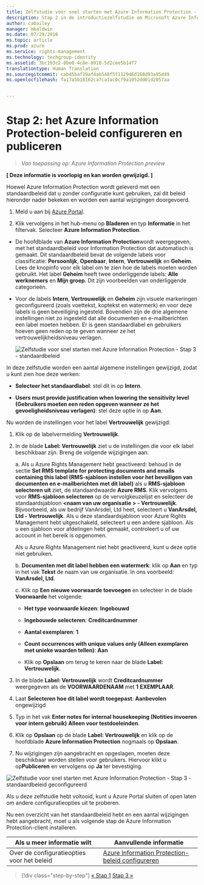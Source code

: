 ```yaml
---
title: Zelfstudie voor snel starten met Azure Information Protection - Stap 2 | Azure Rights Management
description: Stap 2 in de introductiezelfstudie om Microsoft Azure Information Protection snel uit te proberen voor uw organisatie, met slechts vier stappen die minder dan vijftien minuten duren.
author: cabailey
manager: mbaldwin
ms.date: 07/29/2016
ms.topic: article
ms.prod: azure
ms.service: rights-management
ms.technology: techgroup-identity
ms.assetid: 3bc193c2-0be0-4c8e-8910-5d2cee5b14f7
translationtype: Human Translation
ms.sourcegitcommit: cab45baf19af4ab548f5f112946d168d93a95d49
ms.openlocfilehash: fa17a5b18162ca7ca1ac0cf9a1052dd01d2057aa


---
```


# Stap 2: het Azure Information Protection-beleid configureren en publiceren

>*Van toepassing op: Azure Information Protection preview*

**[ Deze informatie is voorlopig en kan worden gewijzigd. ]**

Hoewel Azure Information Protection wordt geleverd met een standaardbeleid dat u zonder configuratie kunt gebruiken, zal dit beleid hieronder nader bekeken en worden een aantal wijzigingen doorgevoerd.

1. Meld u aan bij [Azure Portal](https://portal.azure.com).
 
2. Klik vervolgens in het hub-menu op **Bladeren** en typ **Informatie** in het filtervak. Selecteer **Azure Information Protection**.

- De hoofdblade van **Azure Information Protection**wordt weergegeven, met het standaardbeleid voor Information Protection dat automatisch is gemaakt. Dit standaardbeleid bevat de volgende labels voor classificatie: **Persoonlijk**, **Openbaar**, **Intern**, **Vertrouwelijk** en **Geheim**. Lees de knopinfo voor elk label om te zien hoe de labels moeten worden gebruikt. Het label **Geheim** heeft twee onderliggende labels: **Alle werknemers** en **Mijn groep**. Dit zijn voorbeelden van onderliggende categorieën.

- Voor de labels **Intern**, **Vertrouwelijk** en **Geheim** zijn visuele markeringen geconfigureerd (zoals voettekst, koptekst en watermerk) en voor deze labels is geen beveiliging ingesteld. Bovendien zijn de drie algemene instellingen niet zo ingesteld dat alle documenten en e-mailberichten een label moeten hebben. Er is geen standaardlabel en gebruikers hoeven geen reden op te geven wanneer ze het vertrouwelijkheidsniveau verlagen.

    ![Zelfstudie voor snel starten met Azure Information Protection - Stap 3 - standaardbeleid](../media/info-protect-policy.png)

In deze zelfstudie worden een aantal algemene instellingen gewijzigd, zodat u kunt zien hoe deze werken:

-  **Selecteer het standaardlabel**: stel dit in op **Intern**.

- **Users must provide justification when lowering the sensitivity level (Gebruikers moeten een reden opgeven wanneer ze het gevoeligheidsniveau verlagen)**: stel deze optie in op **Aan**.

Nu worden de instellingen voor het label **Vertrouwelijk** gewijzigd:

1. Klik op de labelvermelding **Vertrouwelijk**.

2. In de blade **Label: Vertrouwelijk** ziet u de instellingen die voor elk label beschikbaar zijn. Breng de volgende wijzigingen aan:

    a. Als u Azure Rights Management hebt geactiveerd: behoud in de sectie **Set RMS template for protecting documents and emails containing this label (RMS-sjabloon instellen voor het beveiligen van documenten en e-mailberichten met dit label)** als u **RMS-sjabloon selecteren uit** ziet, de standaardwaarde **Azure RMS**. Klik vervolgens voor **RMS-sjabloon selecteren** op de vervolgkeuzelijst en selecteer de standaardsjabloon **\<naam van uw organisatie > - Vertrouwelijk**. Bijvoorbeeld, als uw bedrijf VanArsdel, Ltd heet, selecteert u **VanArsdel, Ltd - Vertrouwelijk**. Als u deze standaardsjabloon voor Azure Rights Management hebt uitgeschakeld, selecteert u een andere sjabloon. Als u een sjabloon voor afdelingen hebt gemaakt, controleert u of uw account in het bereik is opgenomen.
    
    Als u Azure Rights Management niet hebt geactiveerd, kunt u deze optie niet gebruiken.
    
    b. **Documenten met dit label hebben een watermerk**: klik op **Aan** en typ in het vak **Tekst** de naam van uw organisatie. In ons voorbeeld: **VanArsdel, Ltd**. 
    
    c. Klik op **Een nieuwe voorwaarde toevoegen** en selecteer in de blade **Voorwaarde** het volgende:
    
    - **Het type voorwaarde kiezen**: **Ingebouwd**
    
    - **Ingebouwde selecteren**: **Creditcardnummer**
    
    - **Aantal exemplaren**: **1**
    
    - **Count occurrences with unique values only (Alleen exemplaren met unieke waarden tellen)**: **Aan**
    
    - Klik op **Opslaan** om terug te keren naar de blade **Label: Vertrouwelijk**.

3. In de blade **Label: Vertrouwelijk** wordt **Creditcardnummer** weergegeven als de **VOORWAARDENAAM** met **1** **EXEMPLAAR**.

4. Laat **Selecteren hoe dit label wordt toegepast**: **Aanbevolen** ongewijzigd

5. Typ in het vak **Enter notes for internal housekeeping (Notities invoeren voor intern gebruik)** **Alleen voor testdoeleinden**.

6. Klik op **Opslaan** op de blade **Label: Vertrouwelijk** en klik op de hoofdblade **Azure Information Protection** nogmaals op **Opslaan**.

7. Nu wijzigingen zijn aangebracht en opgeslagen, moeten deze beschikbaar worden stellen voor gebruikers. Hiervoor klikt u op**Publiceren** en vervolgens op **Ja** ter bevestiging.

![Zelfstudie voor snel starten met Azure Information Protection - Stap 3 - standaardbeleid geconfigureerd](../media/info-protect-policy-configured.png)

Als u deze zelfstudie hebt voltooid, kunt u Azure Portal sluiten of open laten om andere configuratieopties uit te proberen.

Nu een overzicht van het standaardbeleid hebt en een aantal wijzigingen hebt aangebracht, moet u als volgende stap de Azure Information Protection-client installeren.

|Als u meer informatie wilt|Aanvullende informatie|
|--------------------------------|--------------------------|
|Over de configuratieopties voor het beleid|[Azure Information Protection-beleid configureren](configure-policy.md)|


>[!div class="step-by-step"]
[&#171; Stap 1](infoprotect-tutorial-step1.md)
[Stap 3 &#187;](infoprotect-tutorial-step3.md)


<!--HONumber=Jul16_HO5-->


